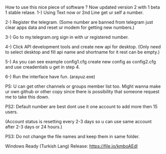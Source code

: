 How to use this nice piece of software ?
Now updated version 2 with 1 beta 1 stable relase.
1-) Using Text now or 2nd Line get ur self a number.

2-) Register the telegram. (Some number are banned from telegram 
just clear apps data and reset ur modem for getting new numbers.)

3-) Go to my.telegram.org sign in with ur registered number.

4-) Click API development tools and create new api for desktop. (Only need to select desktop and fill api name and shortname for it rest can be empty.)

5-) As you can see example config1.cfg create new config as config2.cfg and use creadentials u get in step 4.

6-) Run the interface have fun. (arayuz.exe)

 PS: U can get other channels or groups member list too. Might wanna make ur own github or other copy since there is possibility that someone request me to take this down.
 
 PS2: Default number are best dont use it one account to add more then 15 users. 
 
 (Account status is resetting every 2-3 days so u can use same account after 2-3 days or 24 hours.)
 
 PS3: Do not change the file names and keep them in same folder.
 
 Windows Ready (Turkish Lang) Release:
 https://file.io/kmboAEdl
